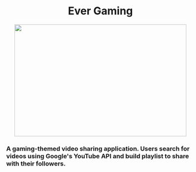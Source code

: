 <h1 align="center"> Ever Gaming</h1>

<p align="center">
  <img width="460" height="300" src="https://github.com/suttonau/ever-gaming-frontend/blob/master/src/Components/evergaming-logo.png">
</p>

### A gaming-themed video sharing application. Users search for videos using Google's YouTube API and build playlist to share with their followers.

